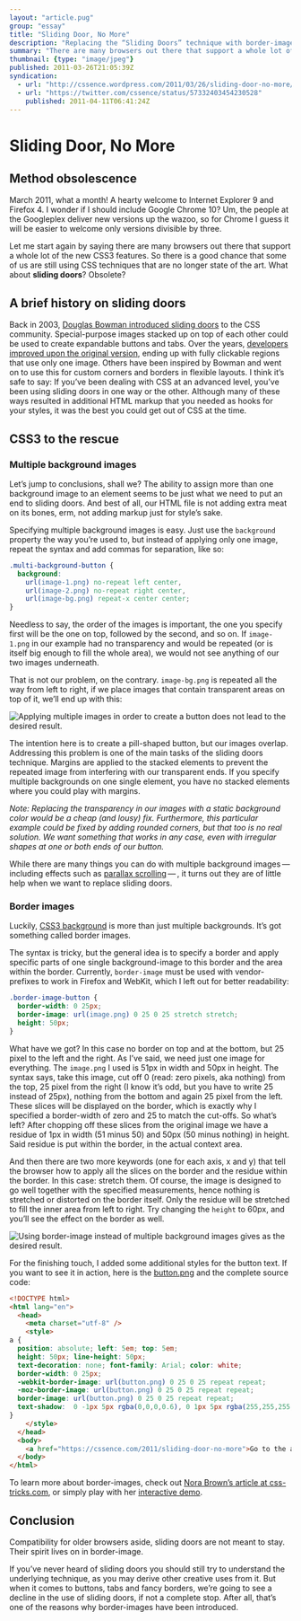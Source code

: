 ```yaml
---
layout: "article.pug"
group: "essay"
title: "Sliding Door, No More"
description: "Replacing the “Sliding Doors” technique with border-image."
summary: "There are many browsers out there that support a whole lot of the new CSS3 features. So there is a good chance that some of us are still using CSS techniques that are no longer state of the art. What about sliding doors? Obsolete?"
thumbnail: {type: "image/jpeg"}
published: 2011-03-26T21:05:39Z
syndication:
  - url: "http://cssence.wordpress.com/2011/03/26/sliding-door-no-more/"
  - url: "https://twitter.com/cssence/status/57332403454230528"
    published: 2011-04-11T06:41:24Z
---
```


# Sliding Door, No More

## Method obsolescence

March 2011, what a month! A hearty welcome to Internet Explorer&nbsp;9 and Firefox&nbsp;4. I wonder if I should include Google Chrome&nbsp;10? Um, the people at the Googleplex deliver new versions up the wazoo, so for Chrome I guess it will be easier to welcome only versions divisible by three.

Let me start again by saying there are many browsers out there that support a whole lot of the new CSS3 features. So there is a good chance that some of us are still using CSS techniques that are no longer state of the art. What about **sliding doors**? Obsolete?

## A brief history on sliding doors

Back in 2003, [Douglas Bowman introduced sliding doors](http://www.alistapart.com/articles/slidingdoors2/) to the CSS community. Special-purpose images stacked up on top of each other could be used to create expandable buttons and tabs. Over the years, [developers improved upon the original version](http://azadcreative.com/2009/03/bulletproof-css-sliding-doors/), ending up with fully clickable regions that use only one image. Others have been inspired by Bowman and went on to use this for custom corners and borders in flexible layouts. I think it’s safe to say: If you’ve been dealing with CSS at an advanced level, you’ve been using sliding doors in one way or the other. Although many of these ways resulted in additional HTML markup that you needed as hooks for your styles, it was the best you could get out of CSS at the time.

## CSS3 to the rescue

### Multiple background images

Let’s jump to conclusions, shall we? The ability to assign more than one background image to an element seems to be just what we need to put an end to sliding doors. And best of all, our HTML file is not adding extra meat on its bones, erm, not adding markup just for style’s sake.

Specifying multiple background images is easy. Just use the `background` property the way you’re used to, but instead of applying only one image, repeat the syntax and add commas for separation, like so:

```css
.multi-background-button {
  background:
    url(image-1.png) no-repeat left center,
    url(image-2.png) no-repeat right center,
    url(image-bg.png) repeat-x center center;
}
```

Needless to say, the order of the images is important, the one you specify first will be the one on top, followed by the second, and so on. If `image-1.png` in our example had no transparency and would be repeated (or is itself big enough to fill the whole area), we would not see anything of our two images underneath.

That is not our problem, on the contrary. `image-bg.png` is repeated all the way from left to right, if we place images that contain transparent areas on top of it, we’ll end up with this:

<p class="blend"><img src="/2011/sliding-door-no-more.button-multiple-images.png" alt="Applying multiple images in order to create a button does not lead to the desired result."></p>

The intention here is to create a pill-shaped button, but our images overlap. Addressing this problem is one of the main tasks of the sliding doors technique. Margins are applied to the stacked elements to prevent the repeated image from interfering with our transparent ends. If you specify multiple backgrounds on one single element, you have no stacked elements where you could play with margins.

_Note: Replacing the transparency in our images with a static background color would be a cheap (and lousy) fix. Furthermore, this particular example could be fixed by adding rounded corners, but that too is no real solution. We want something that works in any case, even with irregular shapes at one or both ends of our button._

While there are many things you can do with multiple background images&thinsp;—&thinsp;including effects such as [parallax scrolling](http://en.wikipedia.org/wiki/Parallax_scrolling)&thinsp;—&thinsp;, it turns out they are of little help when we want to replace sliding doors.

### Border images

Luckily, [CSS3 background](http://www.w3.org/TR/CSS3-background/) is more than just multiple backgrounds. It’s got something called border images.

The syntax is tricky, but the general idea is to specify a border and apply specific parts of one single background-image to this border and the area within the border. Currently, `border-image` must be used with vendor-prefixes to work in Firefox and WebKit, which I left out for better readability:

```css
.border-image-button {
  border-width: 0 25px;
  border-image: url(image.png) 0 25 0 25 stretch stretch;
  height: 50px;
}
```

What have we got? In this case no border on top and at the bottom, but 25 pixel to the left and the right. As I’ve said, we need just one image for everything. The `image.png` I used is 51px in width and 50px in height. The syntax says, take this image, cut off 0 (read: zero pixels, aka nothing) from the top, 25 pixel from the right (I know it’s odd, but you have to write 25 instead of 25px), nothing from the bottom and again 25 pixel from the left. These slices will be displayed on the border, which is exactly why I specified a border-width of zero and 25 to match the cut-offs. So what’s left? After chopping off these slices from the original image we have a residue of 1px in width (51 minus 50) and 50px (50 minus nothing) in height. Said residue is put within the border, in the actual context area.

And then there are two more keywords (one for each axis, x and y) that tell the browser how to apply all the slices on the border and the residue within the border. In this case: stretch them. Of course, the image is designed to go well together with the specified measurements, hence nothing is stretched or distorted on the border itself. Only the residue will be stretched to fill the inner area from left to right. Try changing the `height` to 60px, and you’ll see the effect on the border as well.

<p class="blend"><img src="/2011/sliding-door-no-more.button-border-image.png" alt="Using border-image instead of multiple background images gives as the desired result."></p>

For the finishing touch, I added some additional styles for the button text. If you want to see it in action, here is the [button.png](/2011/sliding-door-no-more.button.png) and the complete source code:

```html
<!DOCTYPE html>
<html lang="en">
  <head>
    <meta charset="utf-8" />
    <style>
a {
  position: absolute; left: 5em; top: 5em;
  height: 50px; line-height: 50px;
  text-decoration: none; font-family: Arial; color: white;
  border-width: 0 25px;
  -webkit-border-image: url(button.png) 0 25 0 25 repeat repeat;
  -moz-border-image: url(button.png) 0 25 0 25 repeat repeat;
  border-image: url(button.png) 0 25 0 25 repeat repeat;
  text-shadow:  0 -1px 5px rgba(0,0,0,0.6), 0 1px 5px rgba(255,255,255,0.6);
}
    </style>
  </head>
  <body>
    <a href="https://cssence.com/2011/sliding-door-no-more">Go to the article</a>
  </body>
</html>
```

To learn more about border-images, check out [Nora Brown’s article at css-tricks.com](http://css-tricks.com/understanding-border-image/), or simply play with her [interactive demo](http://www.norabrowndesign.com/css-experiments/border-image-anim.html).

## Conclusion

Compatibility for older browsers aside, sliding doors are not meant to stay. Their spirit lives on in border-image.

If you’ve never heard of sliding doors you should still try to understand the underlying technique, as you may derive other creative uses from it. But when it comes to buttons, tabs and fancy borders, we’re going to see a decline in the use of sliding doors, if not a complete stop. After all, that’s one of the reasons why border-images have been introduced.
